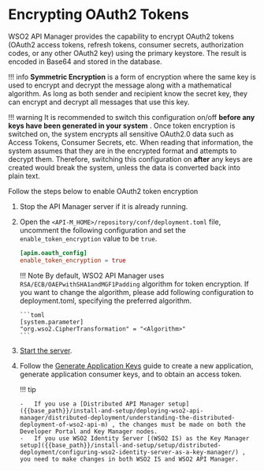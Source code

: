 # Encrypting OAuth2 Tokens 

WSO2 API Manager provides the capability to encrypt OAuth2 tokens (OAuth2 access tokens, refresh tokens, consumer secrets, authorization codes, or any other OAuth2 key) using the primary keystore. The result is encoded in Base64 and stored in the database.

!!! info
        **Symmetric Encryption** is a form of encryption where the same key is used to encrypt and decrypt the message along with a mathematical algorithm. As long as both sender and recipient know the secret key, they can encrypt and decrypt all messages that use this key.

!!! warning
        It is recommended to switch this configuration on/off **before any keys have been generated in your system** . Once token encryption is switched on, the system encrypts all sensitive OAuth2.0 data such as Access Tokens, Consumer Secrets, etc. When reading that information, the system assumes that they are in the encrypted format and attempts to decrypt them. Therefore, switching this configuration on **after** any keys are created would break the system, unless the data is converted back into plain text.

Follow the steps below to enable OAuth2 token encryption

1.  Stop the API Manager server if it is already running.
2.  Open the `<API-M_HOME>/repository/conf/deployment.toml` file, uncomment the following configuration and set the `enable_token_encryption` value to be `true`.   

    ```toml
    [apim.oauth_config]
    enable_token_encryption = true
    ```

    !!! Note
        By default, WSO2 API Manager uses `RSA/ECB/OAEPwithSHA1andMGF1Padding` algorithm for token encryption. If you want to change the algorithm, please add following configuration to deployment.toml, specifying the preferred algorithm.
    
        ```toml
        [system.parameter]
        "org.wso2.CipherTransformation" = "<Algorithm>"
        ```
    
3.  [Start the server]({{base_path}}/install-and-setup/install/installing-the-product/running-the-api-m/#starting-the-server). 

4.  Follow the [Generate Application Keys]({{base_path}}/consume/manage-application/generate-keys/generate-api-keys) guide to create a new application, generate application consumer keys, and to obtain an access token.

    !!! tip

        -   If you use a [Distributed API Manager setup]({{base_path}}/install-and-setup/deploying-wso2-api-manager/distributed-deployment/understanding-the-distributed-deployment-of-wso2-api-m) , the changes must be made on both the Developer Portal and Key Manager nodes.
        -   If you use WSO2 Identity Server [(WSO2 IS) as the Key Manager setup]({{base_path}}/install-and-setup/setup/distributed-deployment/configuring-wso2-identity-server-as-a-key-manager/) , you need to make changes in both WSO2 IS and WSO2 API Manager.


